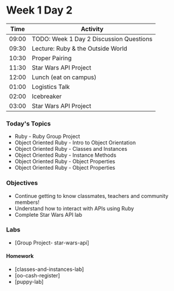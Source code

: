 # Week 1 Day 2

| Time | Activity |
| --- | --- |
09:00 | TODO: Week 1 Day 2 Discussion Questions
09:30 | Lecture: Ruby & the Outside World
10:30 | Proper Pairing
11:30 | Star Wars API Project
12:00 | Lunch (eat on campus)
01:00 | Logistics Talk
02:00 | Icebreaker
03:00 | Star Wars API Project

### Today's Topics
+ Ruby - Ruby Group Project
+ Object Oriented Ruby - Intro to Object Orientation
+ Object Oriented Ruby - Classes and Instances
+ Object Oriented Ruby - Instance Methods
+ Object Oriented Ruby - Object Properties
+ Object Oriented Ruby - Object Properties

### Objectives

- Continue getting to know classmates, teachers and community members!
- Understand how to interact with APIs using Ruby
- Complete Star Wars API lab

### Labs


- [Group Project- star-wars-api]

#### Homework

- [classes-and-instances-lab]
- [oo-cash-register]
- [puppy-lab]
